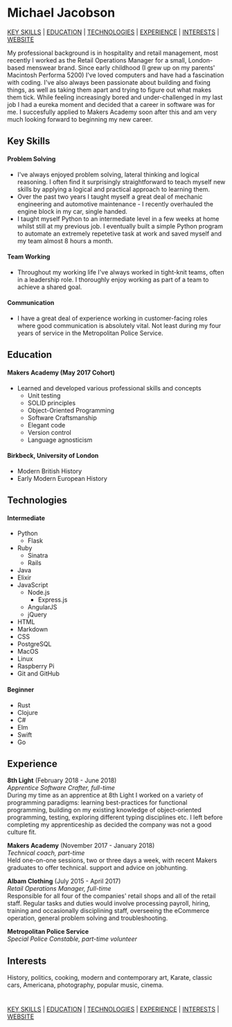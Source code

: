 # Michael Jacobson

[KEY SKILLS](#key-skills) | [EDUCATION](#education) | [TECHNOLOGIES](#technologies) | [EXPERIENCE](#experience) | [INTERESTS](#interests) | <a href="http://www.michaeljacobson.co.uk"/>WEBSITE</a>

My professional background is in hospitality and retail management, most recently I worked as the Retail Operations Manager for a small, London-based menswear brand. Since early childhood (I grew up on my parents' Macintosh Performa 5200) I've loved computers and have had a fascination with coding. I've also always been passionate about building and fixing things, as well as taking them apart and trying to figure out what makes them tick. While feeling increasingly bored and under-challenged in my last job I had a eureka moment and decided that a career in software was for me. I succesfully applied to Makers Academy soon after this and am very much looking forward to beginning my new career.


## Key Skills

#### Problem Solving

- I've always enjoyed problem solving, lateral thinking and logical reasoning. I often find it surprisingly straightforward to teach myself new skills by applying a logical and practical approach to learning them.
- Over the past two years I taught myself a great deal of mechanic engineering and automotive maintenance - I recently overhauled the engine block in my car, single handed.
- I taught myself Python to an intermediate level in a few weeks at home whilst still at my previous job. I eventually built a simple Python program to automate an extremely repetetive task at work and saved myself and my team almost 8 hours a month.

#### Team Working

- Throughout my working life I've always worked in tight-knit teams, often in a leadership role. I thoroughly enjoy working as part of a team to achieve a shared goal.

#### Communication

- I have a great deal of experience working in customer-facing roles where good communication is absolutely vital. Not least during my four years of service in the Metropolitan Police Service.


## Education

#### Makers Academy (May 2017 Cohort)

- Learned and developed various professional skills and concepts
  - Unit testing
  - SOLID principles
  - Object-Oriented Programming
  - Software Craftsmanship
  - Elegant code
  - Version control
  - Language agnosticism

#### Birkbeck, University of London

- Modern British History
- Early Modern European History

## Technologies

#### Intermediate
- Python
  - Flask
- Ruby
  - Sinatra
  - Rails
- Java
- Elixir
- JavaScript
  - Node.js
    - Express.js
  - AngularJS
  - jQuery
- HTML
- Markdown
- CSS
- PostgreSQL
- MacOS
- Linux
- Raspberry Pi
- Git and GitHub

#### Beginner
- Rust
- Clojure
- C#
- Elm
- Swift
- Go


## Experience

**8th Light** (February 2018 - June 2018)<br>
*Apprentice Software Crafter, full-time*<br>
During my time as an apprentice at 8th Light I worked on a variety of programming paradigms: learning best-practices for functional programming, building on my existing knowledge of object-oriented programming, testing, exploring different typing disciplines etc. I left before completing my apprenticeship as decided the company was not a good culture fit.

**Makers Academy** (November 2017 - January 2018)<br>
*Technical coach, part-time*<br>
Held one-on-one sessions, two or three days a week, with recent Makers graduates to offer technical. support and advice on jobhunting.

**Albam Clothing** (July 2015 - April 2017)</br>
*Retail Operations Manager, full-time*</br>
Responsible for all four of the companies' retail shops and all of the retail staff. Regular tasks and duties would involve
processing payroll, hiring, training and occasionally disciplining staff, overseeing the eCommerce operation, general problem
solving and troubleshooting.

**Metropolitan Police Service**</br>
*Special Police Constable, part-time volunteer*


## Interests

History, politics, cooking, modern and contemporary art, Karate, 
classic cars, Americana, photography, popular music, cinema.

#

[KEY SKILLS](#key-skills) | [EDUCATION](#education) | [TECHNOLOGIES](#technologies) | [EXPERIENCE](#experience) | [INTERESTS](#interests) | <a href="http://www.michaeljacobson.co.uk"/>WEBSITE</a>
